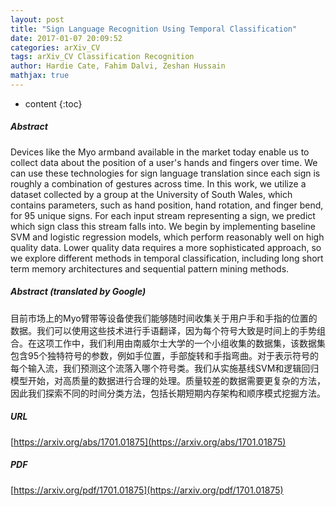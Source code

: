 ```yaml
---
layout: post
title: "Sign Language Recognition Using Temporal Classification"
date: 2017-01-07 20:09:52
categories: arXiv_CV
tags: arXiv_CV Classification Recognition
author: Hardie Cate, Fahim Dalvi, Zeshan Hussain
mathjax: true
---
```


* content
{:toc}

##### Abstract
Devices like the Myo armband available in the market today enable us to collect data about the position of a user's hands and fingers over time. We can use these technologies for sign language translation since each sign is roughly a combination of gestures across time. In this work, we utilize a dataset collected by a group at the University of South Wales, which contains parameters, such as hand position, hand rotation, and finger bend, for 95 unique signs. For each input stream representing a sign, we predict which sign class this stream falls into. We begin by implementing baseline SVM and logistic regression models, which perform reasonably well on high quality data. Lower quality data requires a more sophisticated approach, so we explore different methods in temporal classification, including long short term memory architectures and sequential pattern mining methods.

##### Abstract (translated by Google)
目前市场上的Myo臂带等设备使我们能够随时间收集关于用户手和手指的位置的数据。我们可以使用这些技术进行手语翻译，因为每个符号大致是时间上的手势组合。在这项工作中，我们利用由南威尔士大学的一个小组收集的数据集，该数据集包含95个独特符号的参数，例如手位置，手部旋转和手指弯曲。对于表示符号的每个输入流，我们预测这个流落入哪个符号类。我们从实施基线SVM和逻辑回归模型开始，对高质量的数据进行合理的处理。质量较差的数据需要更复杂的方法，因此我们探索不同的时间分类方法，包括长期短期内存架构和顺序模式挖掘方法。

##### URL
[https://arxiv.org/abs/1701.01875](https://arxiv.org/abs/1701.01875)

##### PDF
[https://arxiv.org/pdf/1701.01875](https://arxiv.org/pdf/1701.01875)


